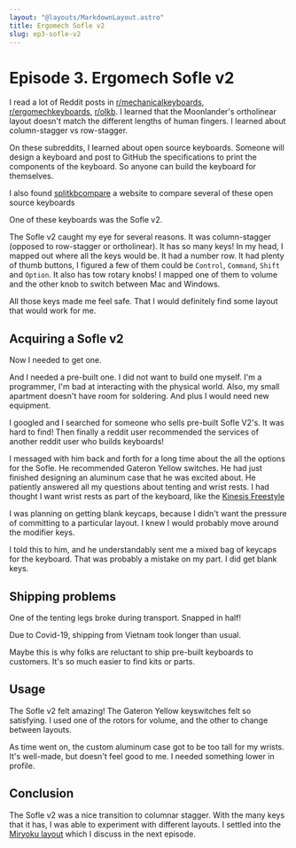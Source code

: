 ```yaml
---
layout: "@layouts/MarkdownLayout.astro"
title: Ergomech Sofle v2
slug: ep3-sofle-v2
---
```


# Episode 3. Ergomech Sofle v2

I read a lot of Reddit posts in [r/mechanicalkeyboards](https://reddit.com/r/mechanicalkeyboards), [r/ergomechkeyboards](https://reddit.com/r/ergomechkeyboards), [r/olkb](https://reddit.com/r/olkb). I learned that the Moonlander's ortholinear layout doesn't match the different lengths of human fingers. I learned about column-stagger vs row-stagger.

On these subreddits, I learned about open source keyboards. Someone will design a keyboard and post to GitHub the specifications to print the components of the keyboard. So anyone can build the keyboard for themselves.

I also found [splitkbcompare](https://jhelvy.shinyapps.io/splitkbcompare/) a website to compare several of these open source keyboards

One of these keyboards was the Sofle v2.

The Sofle v2 caught my eye for several reasons. It was column-stagger (opposed to row-stagger or ortholinear). It has so many keys! In my head, I mapped out where all the keys would be. It had a number row. It had plenty of thumb buttons, I figured a few of them could be `Control`, `Command`, `Shift` and `Option`. It also has tow rotary knobs! I mapped one of them to volume and the other knob to switch between Mac and Windows.

All those keys made me feel safe. That I would definitely find some layout that would work for me.

## Acquiring a Sofle v2

Now I needed to get one.

And I needed a pre-built one. I did not want to build one myself. I'm a programmer, I'm bad at interacting with the physical world. Also, my small apartment doesn't have room for soldering. And plus I would need new equipment.

I googled and I searched for someone who sells pre-built Sofle V2's. It was hard to find! Then finally a reddit user recommended the services of another reddit user who builds keyboards!

I messaged with him back and forth for a long time about the all the options for the Sofle. He recommended Gateron Yellow switches. He had just finished designing an aluminum case that he was excited about. He patiently answered all my questions about tenting and wrist rests. I had thought I want wrist rests as part of the keyboard, like the [Kinesis Freestyle](/keyboard/ep1-freestyle)

I was planning on getting blank keycaps, because I didn't want the pressure of committing to a particular layout. I knew I would probably move around the modifier keys.

I told this to him, and he understandably sent me a mixed bag of keycaps for the keyboard. That was probably a mistake on my part. I did get blank keys.

## Shipping problems

One of the tenting legs broke during transport. Snapped in half!

Due to Covid-19, shipping from Vietnam took longer than usual.

Maybe this is why folks are reluctant to ship pre-built keyboards to customers. It's so much easier to find kits or parts.

## Usage

The Sofle v2 felt amazing! The Gateron Yellow keyswitches felt so satisfying. I used one of the rotors for volume, and the other to change between layouts.

As time went on, the custom aluminum case got to be too tall for my wrists. It's well-made, but doesn't feel good to me. I needed something lower in profile.

## Conclusion

The Sofle v2 was a nice transition to columnar stagger. With the many keys that it has, I was able to experiment with different layouts. I settled into the [Miryoku layout](/keyboard/ep4-miryoku) which I discuss in the next episode.
